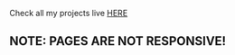Check all my projects live <a href="https://henok-belachew.github.io/TailWind-CSS-Projects/"> HERE </a>

## NOTE: PAGES ARE NOT RESPONSIVE!
